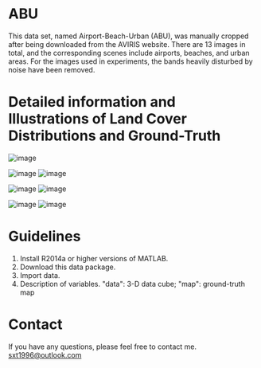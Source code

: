 # ABU
This data set, named Airport-Beach-Urban (ABU), was manually cropped after being downloaded from the AVIRIS website. There are 13 images in total, and the corresponding scenes include airports, beaches, and urban areas. For the images used in experiments, the bands heavily disturbed by noise have been removed. 
# Detailed information and Illustrations of Land Cover Distributions and Ground-Truth
![image](https://github.com/sxt1996/Data-sets-for-Hyperspectral-Detection-ABU/assets/55687887/24e87ac7-259a-418e-9b16-aa167e82bbfc)

![image](https://github.com/sxt1996/Data-sets-for-Hyperspectral-Detection-ABU/assets/55687887/58ae9d29-df8a-41d0-b780-5cda56f9eaa4)
![image](https://github.com/sxt1996/Data-sets-for-Hyperspectral-Detection-ABU/assets/55687887/e3187646-92fe-47d9-9e3c-493021c5fb10)

![image](https://github.com/sxt1996/Data-sets-for-Hyperspectral-Detection-ABU/assets/55687887/f0caa077-4f3c-4dce-8953-562536dd237d)
![image](https://github.com/sxt1996/Data-sets-for-Hyperspectral-Detection-ABU/assets/55687887/dbc6d730-0aff-489f-bc80-87f09842670e)

![image](https://github.com/sxt1996/Data-sets-for-Hyperspectral-Detection-ABU/assets/55687887/990433a0-0ca1-4d4b-811b-fa285491121b)
![image](https://github.com/sxt1996/Data-sets-for-Hyperspectral-Detection-ABU/assets/55687887/bd4f43c8-b97c-487d-9884-5ac87189eb8e)
# Guidelines
1. Install R2014a or higher versions of MATLAB.
2. Download this data package.
3. Import data.
4. Description of variables. "data": 3-D data cube; "map": ground-truth map
# Contact
If you have any questions, please feel free to contact me.
sxt1996@outlook.com
